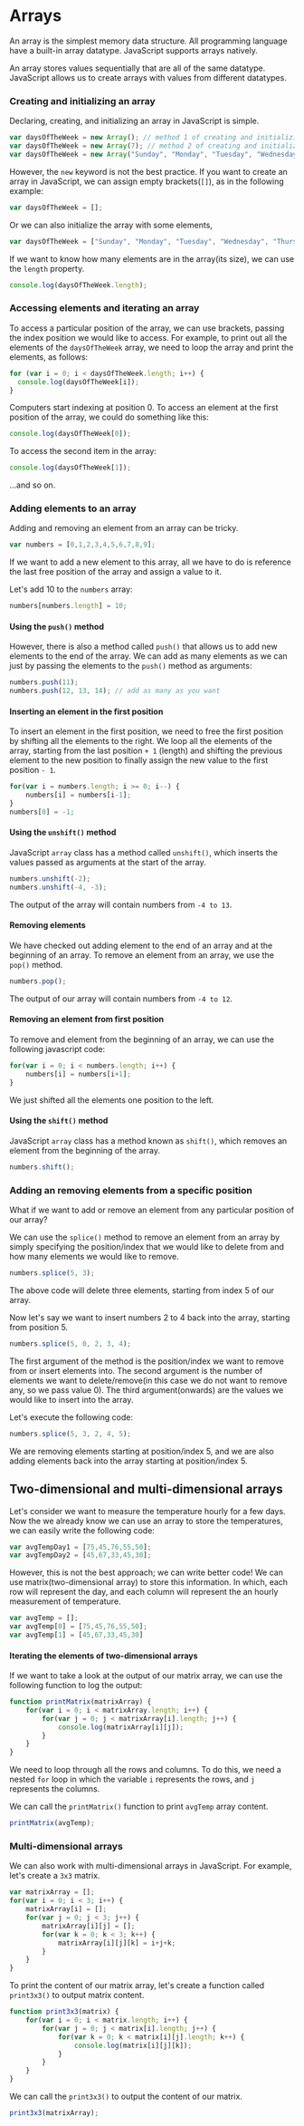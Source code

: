# Arrays

An array is the simplest memory data structure. All programming language have a built-in array datatype. JavaScript supports arrays natively.

An array stores values sequentially that are all of the same datatype. JavaScript allows us to create arrays with values from different datatypes.

### Creating and initializing an array

Declaring, creating, and initializing an array in JavaScript is simple.

```javascript
var daysOfTheWeek = new Array(); // method 1 of creating and initializing an array using the keyword new
var daysOfTheWeek = new Array(7); // method 2 of creating and initializing an array by specifying the length of the array
var daysOfTheWeek = new Array("Sunday", "Monday", "Tuesday", "Wednesday", "Thursday", "Friday", "Saturday"); // method 3 of creating and initializing an array by passing the array elements directly to its constructor
```

However, the `new` keyword is not the best practice. If you want to create an array in JavaScript, we can assign empty brackets(`[]`), as in the following example:

```javascript
var daysOfTheWeek = [];
```

Or we can also initialize the array with some elements,

```javascript
var daysOfTheWeek = ["Sunday", "Monday", "Tuesday", "Wednesday", "Thursday", "Friday", "Saturday"];
```
If we want to know how many elements are in the array(its size), we can use the `length` property.

```javascript
console.log(daysOfTheWeek.length);
```

### Accessing elements and iterating an array

To access a particular position of the array, we can use brackets, passing the index position we would like to access. For example, to print out all the elements of the `daysOfTheWeek` array, we need to loop the array and print the elements, as follows:

```javascript
for (var i = 0; i < daysOfTheWeek.length; i++) {
  console.log(daysOfTheWeek[i]);
}
```
Computers start indexing at position 0. To access an element at the first position of the array, we could do something like this:

```javascript
console.log(daysOfTheWeek[0]);
```

To access the second item in the array:

```javascript
console.log(daysOfTheWeek[1]);
```

...and so on.

### Adding elements to an array
 Adding and removing an element from an array can be tricky.

```javascript
var numbers = [0,1,2,3,4,5,6,7,8,9];
```
If we want to add a new element to this array, all we have to do is reference the last free position of the array and assign a value to it.

Let's add 10 to the `numbers` array:

```javascript
numbers[numbers.length] = 10;
```

#### Using the `push()` method

However, there is also a method called `push()` that allows us to add new elements to the end of the array. We can add as many elements as we can just by passing the elements to the `push()` method as arguments:

```javascript
numbers.push(11);
numbers.push(12, 13, 14); // add as many as you want
```
#### Inserting an element in the first position

To insert an element in the first position, we need to free the first position by shifting all the elements to the right. We loop all the elements of the array, starting from the last position `+ 1` (length) and shifting the previous element to the new position to finally assign the new value to the first position `- 1`.

```javascript
for(var i = numbers.length; i >= 0; i--) {
	numbers[i] = numbers[i-1];
}
numbers[0] = -1;
```

#### Using the `unshift()` method

JavaScript `array` class has a method called `unshift()`, which inserts the values passed as arguments at the start of the array.

```javascript
numbers.unshift(-2);
numbers.unshift(-4, -3);
```

The output of the array will contain numbers from `-4 to 13`.

#### Removing elements

We have checked out adding element to the end of an array and at the beginning of an array. To remove an element from an array, we use the `pop()` method.

```javascript
numbers.pop();
```
The output of our array will contain numbers from `-4 to 12`.

#### Removing an element from first position

To remove and element from the beginning of an array, we can use the following javascript code:


```javascript
for(var i = 0; i < numbers.length; i++) {
	numbers[i] = numbers[i+1];
}
```

We just shifted all the elements one position to the left.

#### Using the `shift()` method

JavaScript `array` class has a method known as `shift()`, which removes an element from the beginning of the array.

```javascript
numbers.shift();
```
### Adding an removing elements from a specific position

What if we want to add or remove an element from any particular position of our array?

We can use the `splice()` method to remove an element from an array by simply specifying the position/index that we would like to delete from and how many elements we would like to remove.

```javascript
numbers.splice(5, 3);
```

The above code will delete three elements, starting from index 5 of our array.

Now let's say we want to insert numbers 2 to 4 back into the array, starting from position 5.

```javascript
numbers.splice(5, 0, 2, 3, 4);
```

The first argument of the method is the position/index we want to remove from or insert elements into.
The second argument is the number of elements we want to delete/remove(in this case we do not want to remove any, so we pass value 0).
The third argument(onwards) are the values we would like to insert into the array.

Let's execute the following code:

```javascript
numbers.splice(5, 3, 2, 4, 5);
```

We are removing elements starting at position/index 5, and we are also adding elements back into the array starting at position/index 5.

## Two-dimensional and multi-dimensional arrays

Let's consider we want to measure the temperature hourly for a few days. Now the we already know we can use an array to store the temperatures, we can easily write the following code:

```javascript
var avgTempDay1 = [75,45,76,55,50];
var avgTempDay2 = [45,67,33,45,30];
```

However, this is not the best approach; we can write better code! We can use matrix(two-dimensional array) to store this information. In which, each row will represent the day, and each column will represent the an hourly measurement of temperature.

```javascript
var avgTemp = [];
var avgTemp[0] = [75,45,76,55,50];
var avgTemp[1] = [45,67,33,45,30]
```

#### Iterating the elements of two-dimensional arrays

If we want to take a look at the output of our matrix array, we can use the following function to log the output:

```javascript
function printMatrix(matrixArray) {
	for(var i = 0; i < matrixArray.length; i++) {
		for(var j = 0; j < matrixArray[i].length; j++) {
			console.log(matrixArray[i][j]);
		}
	}
}
```

We need to loop through all the rows and columns. To do this, we need a nested `for` loop in which the variable `i` represents the rows, and `j` represents the columns.

We can call the `printMatrix()` function to print `avgTemp` array content.

```javascript
printMatrix(avgTemp);
```

### Multi-dimensional arrays

We can also work with multi-dimensional arrays in JavaScript.
For example, let's create a `3x3` matrix.

```javascript
var matrixArray = [];
for(var i = 0; i < 3; i++) {
	matrixArray[i] = [];
	for(var j = 0; j < 3; j++) {
		matrixArray[i][j] = [];
		for(var k = 0; k < 3; k++) {
			matrixArray[i][j][k] = i+j+k;
		}
	}
}
```

To print the content of our matrix array, let's create a function called `print3x3()` to output matrix content.

```javascript
function print3x3(matrix) {
	for(var i = 0; i < matrix.length; i++) {
		for(var j = 0; j < matrix[i].length; j++) {
			for(var k = 0; k < matrix[i][j].length; k++) {
				console.log(matrix[i][j][k]);
			}
		}
	}
}
```

We can call the `print3x3()` to output the content of our matrix.

```javascript
print3x3(matrixArray);
```
